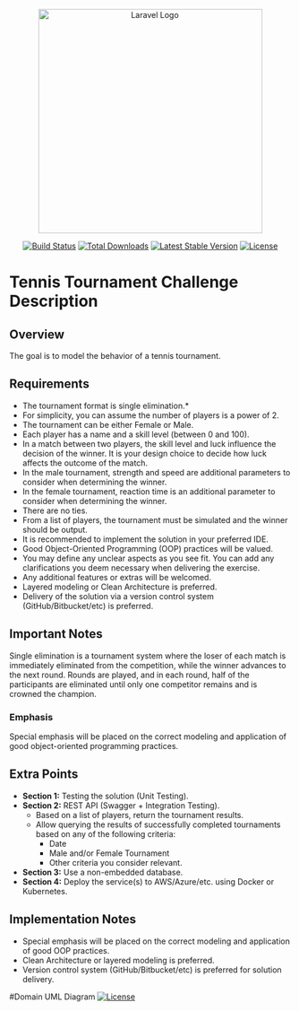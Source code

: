 <p align="center"><a href="https://laravel.com" target="_blank"><img src="https://raw.githubusercontent.com/laravel/art/master/logo-lockup/5%20SVG/2%20CMYK/1%20Full%20Color/laravel-logolockup-cmyk-red.svg" width="400" alt="Laravel Logo"></a></p>

<p align="center">
<a href="https://github.com/laravel/framework/actions"><img src="https://github.com/laravel/framework/workflows/tests/badge.svg" alt="Build Status"></a>
<a href="https://packagist.org/packages/laravel/framework"><img src="https://img.shields.io/packagist/dt/laravel/framework" alt="Total Downloads"></a>
<a href="https://packagist.org/packages/laravel/framework"><img src="https://img.shields.io/packagist/v/laravel/framework" alt="Latest Stable Version"></a>
<a href="https://packagist.org/packages/laravel/framework"><img src="https://img.shields.io/packagist/l/laravel/framework" alt="License"></a>
</p>

# Tennis Tournament Challenge Description

## Overview
The goal is to model the behavior of a tennis tournament.

## Requirements
- The tournament format is single elimination.*
- For simplicity, you can assume the number of players is a power of 2.
- The tournament can be either Female or Male.
- Each player has a name and a skill level (between 0 and 100).
- In a match between two players, the skill level and luck influence the decision of the winner. It is your design choice to decide how luck affects the outcome of the match.
- In the male tournament, strength and speed are additional parameters to consider when determining the winner.
- In the female tournament, reaction time is an additional parameter to consider when determining the winner.
- There are no ties.
- From a list of players, the tournament must be simulated and the winner should be output.
- It is recommended to implement the solution in your preferred IDE.
- Good Object-Oriented Programming (OOP) practices will be valued.
- You may define any unclear aspects as you see fit. You can add any clarifications you deem necessary when delivering the exercise.
- Any additional features or extras will be welcomed.
- Layered modeling or Clean Architecture is preferred.
- Delivery of the solution via a version control system (GitHub/Bitbucket/etc) is preferred.

## Important Notes
Single elimination is a tournament system where the loser of each match is immediately eliminated from the competition, while the winner advances to the next round. Rounds are played, and in each round, half of the participants are eliminated until only one competitor remains and is crowned the champion.

### Emphasis
Special emphasis will be placed on the correct modeling and application of good object-oriented programming practices.

## Extra Points
- **Section 1:** Testing the solution (Unit Testing).
- **Section 2:** REST API (Swagger + Integration Testing).
  - Based on a list of players, return the tournament results.
  - Allow querying the results of successfully completed tournaments based on any of the following criteria:
    - Date
    - Male and/or Female Tournament
    - Other criteria you consider relevant.
- **Section 3:** Use a non-embedded database.
- **Section 4:** Deploy the service(s) to AWS/Azure/etc. using Docker or Kubernetes.

## Implementation Notes
- Special emphasis will be placed on the correct modeling and application of good OOP practices.
- Clean Architecture or layered modeling is preferred.
- Version control system (GitHub/Bitbucket/etc) is preferred for solution delivery.


#Domain UML Diagram
<a href="[https://packagist.org/packages/laravel/framework](https://lucid.app/lucidchart/8c5fac1d-5bc0-4c69-8b12-9e92dc8de830/edit?viewport_loc=-1629%2C763%2C3501%2C2022%2CHWEp-vi-RSFO&invitationId=inv_136dec09-7fc0-4070-8618-0fbaffa02bd4)">[<img src="https://img.shields.io/packagist/l/laravel/framework" alt="License">](https://lucid.app/lucidchart/8c5fac1d-5bc0-4c69-8b12-9e92dc8de830/edit?viewport_loc=-1629%2C763%2C3501%2C2022%2CHWEp-vi-RSFO&invitationId=inv_136dec09-7fc0-4070-8618-0fbaffa02bd4)</a>

